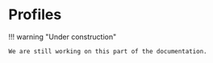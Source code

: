 # Profiles

!!! warning "Under construction"

    We are still working on this part of the documentation.
